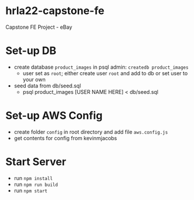 # hrla22-capstone-fe
Capstone FE Project - eBay

# Set-up DB
- create database `product_images` in psql admin: `createdb product_images`
  - user set as `root`; either create user `root` and add to db or set user to your own
- seed data from db/seed.sql
  - psql product_images [USER NAME HERE] < db/seed.sql
  
# Set-up AWS Config
- create folder `config` in root directory and add file `aws.config.js`
- get contents for config from kevinmjacobs

# Start Server
- run `npm install`
- run `npm run build`
- run `npm start`
